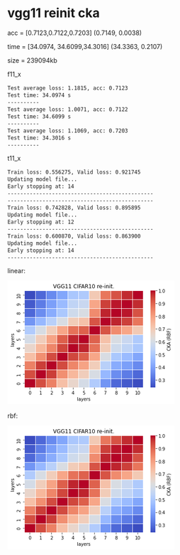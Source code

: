 # vgg11 reinit cka 
acc = [0.7123,0.7122,0.7203]  (0.7149, 0.0038)

time = [34.0974, 34.6099,34.3016]  (34.3363, 0.2107)

size = 239094kb

f11_x
```
Test average loss: 1.1815, acc: 0.7123
Test time: 34.0974 s
----------
Test average loss: 1.0071, acc: 0.7122
Test time: 34.6099 s
----------
Test average loss: 1.1069, acc: 0.7203
Test time: 34.3016 s
----------
```

t11_x
```
Train loss: 0.556275, Valid loss: 0.921745
Updating model file...
Early stopping at: 14
----------------------------------------------
----------------------------------------------
Train loss: 0.742828, Valid loss: 0.895895
Updating model file...
Early stopping at: 12
----------------------------------------------
Train loss: 0.600870, Valid loss: 0.863900
Updating model file...
Early stopping at: 14
----------------------------------------------
```

linear:

![recka11linear](recka11rbf.png)

rbf:

![recka11rbf](recka11rbf.png)
